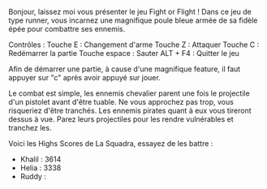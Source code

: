 Bonjour, laissez moi vous présenter le jeu Fight or Flight ! 
Dans ce jeu de type runner, vous incarnez une magnifique poule bleue armée de sa fidèle épée pour combattre ses ennemis.

Contrôles : 
Touche E : Changement d'arme
Touche Z : Attaquer
Touche C : Redémarrer la partie
Touche espace : Sauter 
ALT + F4 : Quitter le jeu

Afin de démarrer une partie, à cause d'une magnifique feature, il faut appuyer sur "c" après avoir appuyé sur jouer.

Le combat est simple, les ennemis chevalier parent une fois le projectile d'un pistolet avant d'être tuable. Ne vous approchez pas trop, vous risqueriez d'être tranchés.
Les ennemis pirates quant à eux vous tireront dessus à vue. Parez leurs projectiles pour les rendre vulnérables et tranchez les.

Voici les Highs Scores de La Squadra, essayez de les battre : 
- Khalil : 3614
- Helia : 3338
- Ruddy : 